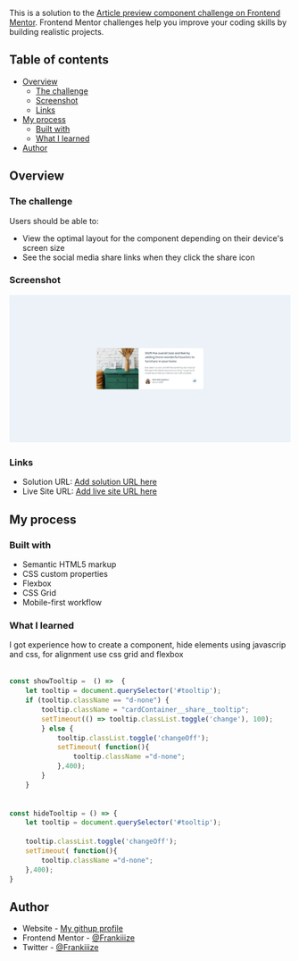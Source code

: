 This is a solution to the [Article preview component challenge on Frontend Mentor](https://www.frontendmentor.io/challenges/article-preview-component-dYBN_pYFT). Frontend Mentor challenges help you improve your coding skills by building realistic projects. 

## Table of contents

- [Overview](#overview)
  - [The challenge](#the-challenge)
  - [Screenshot](#screenshot)
  - [Links](#links)
- [My process](#my-process)
  - [Built with](#built-with)
  - [What I learned](#what-i-learned)
- [Author](#author)




## Overview

### The challenge

Users should be able to:

- View the optimal layout for the component depending on their device's screen size
- See the social media share links when they click the share icon

### Screenshot

![](images/screencapture.png)

### Links

- Solution URL: [Add solution URL here](https://www.frontendmentor.io/solutions/article-card-component-made-with-html-sass-and-js-Zxy1M8Hn_)
- Live Site URL: [Add live site URL here](https://frankiiize.github.io/articlePreview-FrontMentor/)

## My process

### Built with

- Semantic HTML5 markup
- CSS custom properties
- Flexbox
- CSS Grid
- Mobile-first workflow

### What I learned

I got experience how to create a component, hide elements using javascrip and css, for alignment use css grid and flexbox


```js

const showTooltip =  () =>  {
    let tooltip = document.querySelector('#tooltip');
    if (tooltip.className == "d-none") {
        tooltip.className = "cardContainer__share__tooltip";
        setTimeout(() => tooltip.classList.toggle('change'), 100);
        } else {
            tooltip.classList.toggle('changeOff');
            setTimeout( function(){
                tooltip.className ="d-none";
            },400);  
        }
    }


const hideTooltip = () => {
    let tooltip = document.querySelector('#tooltip');
    
    tooltip.classList.toggle('changeOff');
    setTimeout( function(){
        tooltip.className ="d-none";
    },400);   
}
```
## Author

- Website - [My githup profile](https://github.com/Frankiiize)
- Frontend Mentor - [@Frankiiize](https://www.frontendmentor.io/profile/Frankiiize)
- Twitter - [@Frankiiize](https://www.twitter.com/frankiiize)
